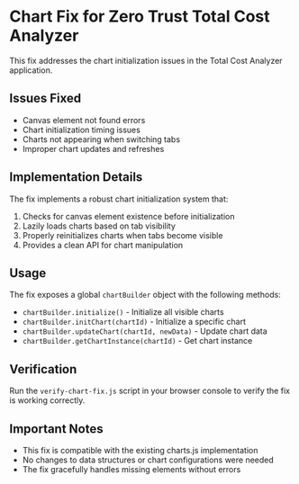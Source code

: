 # Chart Fix for Zero Trust Total Cost Analyzer

This fix addresses the chart initialization issues in the Total Cost Analyzer application.

## Issues Fixed

- Canvas element not found errors
- Chart initialization timing issues
- Charts not appearing when switching tabs
- Improper chart updates and refreshes

## Implementation Details

The fix implements a robust chart initialization system that:

1. Checks for canvas element existence before initialization
2. Lazily loads charts based on tab visibility
3. Properly reinitializes charts when tabs become visible
4. Provides a clean API for chart manipulation

## Usage

The fix exposes a global `chartBuilder` object with the following methods:

- `chartBuilder.initialize()` - Initialize all visible charts
- `chartBuilder.initChart(chartId)` - Initialize a specific chart
- `chartBuilder.updateChart(chartId, newData)` - Update chart data
- `chartBuilder.getChartInstance(chartId)` - Get chart instance

## Verification

Run the `verify-chart-fix.js` script in your browser console to verify the fix is working correctly.

## Important Notes

- This fix is compatible with the existing charts.js implementation
- No changes to data structures or chart configurations were needed
- The fix gracefully handles missing elements without errors
